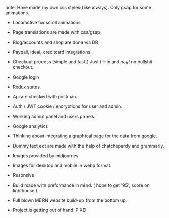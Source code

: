 <!-- @format -->

note: Have made my own css styles(Like always). Only gsap for some animations.

- Locomotive for scroll animations
- Page transistions are made with css/gsap
- Blog/accounts and shop are done via DB
- Paypall, ideal, creditcard integrations.
- Checkout process (simple and fast.) Just fill-in and pay! no bullshit-checkout.
- Google login
- Redux states.
- Api are checked with postman.
- Auth / JWT cookie / encryptions for user and admin.
- Working admin panel and users panels.
- Google analytics
- Thinking about integrating a graphical page for the data from google.

- Dummy text ect are made with the help of chatcheperdy and grammarly.
- Images provided by midjourney
- Images for desktop and mobile in webp format.
- Resonsive
- Build made with preformance in mind. ( hope to get '95', score on lighthouse )

- Full blown MERN website build-up from the bottom up.
- Project is getting out of hand :P XD
